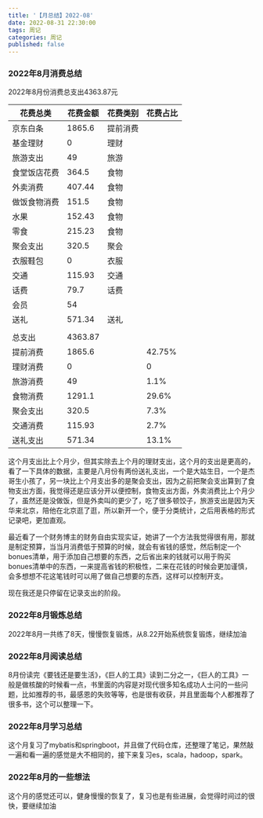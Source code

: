 ```yaml
---
title: '【月总结】2022-08'
date: 2022-08-31 22:30:00
tags: 周记
categories: 周记
published: false
---
```


### 2022年8月消费总结
2022年8月份消费总支出4363.87元

| 花费总类     | 花费金额 | 花费类别 | 花费占比 |
| ------------ | -------- | -------- | -------- |
| 京东白条     | 1865.6   | 提前消费 |          |
| 基金理财     | 0        | 理财     |          |
| 旅游支出     | 49       | 旅游     |          |
| 食堂饭店花费 | 364.5    | 食物     |          |
| 外卖消费     | 407.44   | 食物     |          |
| 做饭食物消费 | 151.5    | 食物     |          |
| 水果         | 152.43   | 食物     |          |
| 零食         | 215.23   | 食物     |          |
| 聚会支出     | 320.5    | 聚会     |          |
| 衣服鞋包     | 0        | 衣服     |          |
| 交通         | 115.93   | 交通     |          |
| 话费         | 79.7     | 话费     |          |
| 会员         | 54       |          |          |
| 送礼         | 571.34   | 送礼     |          |
|              |          |          |          |
| 总支出       | 4363.87  |          |          |
| 提前消费     | 1865.6   |          | 42.75%   |
| 理财消费     | 0        |          | 0        |
| 旅游消费     | 49       |          | 1.1%     |
| 食物消费     | 1291.1   |          | 29.6%    |
| 聚会支出     | 320.5    |          | 7.3%     |
| 交通消费     | 115.93   |          | 2.7%     |
| 送礼支出     | 571.34   |          | 13.1%    |

这个月支出比上个月少，但其实除去上个月的理财支出，这个月的支出是更高的，看了一下具体的数据，主要是八月份有两份送礼支出，一个是大姑生日，一个是杰哥生小孩了，另一块比上个月支出多的是聚会支出，因为之前把聚会支出算到了食物支出方面，我觉得还是应该分开以便控制，食物支出方面，外卖消费比上个月少了，虽然还是没做饭，但是外卖叫的更少了，吃了很多顿饺子，旅游支出是因为天华来北京，陪他在北京逛了逛，所以新开一个，便于分类统计，之后用表格的形式记录吧，更加直观。

最近看了一个财务博主的财务自由实现实证，她讲了一个方法我觉得很有用，那就是制定预算，当当月消费低于预算的时候，就会有省钱的感觉，然后制定一个bonues清单，用于添加自己想要的东西，之后省出来的钱就可以用于购买bonues清单中的东西，一来提高省钱的积极性，二来在花钱的时候会更加谨慎，会多想想不花这笔钱时可以用了做自己想要的东西，这样可以控制开支。

现在我还是只停留在记录支出的阶段。



### 2022年8月锻炼总结
2022年8月一共练了8天，慢慢恢复锻炼，从8.22开始系统恢复锻炼，继续加油

### 2022年8月阅读总结
8月份读完《要钱还是要生活》，《巨人的工具》读到二分之一，《巨人的工具》一般是做核酸的时候看一点，书里面的内容是对现代很多知名成功人士问的一些问题，比如推荐的书，最感恩的失败等等，也是很有收获，并且里面每个人都推荐了很多书，这个可以整理一下。

### 2022年8月学习总结
这个月复习了mybatis和springboot，并且做了代码仓库，还整理了笔记，果然敲一遍和看一遍的感觉是大不相同的，接下来复习es，scala，hadoop，spark。

### 2022年8月的一些想法
这个月的感觉还可以，健身慢慢的恢复了，复习也是有些进展，会觉得时间过的很快，要继续加油